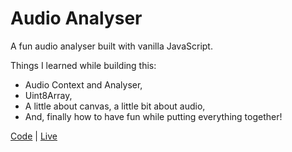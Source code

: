 # Audio Analyser

A fun audio analyser built with vanilla JavaScript.

Things I learned while building this:

- Audio Context and Analyser,
- Uint8Array,
- A little about canvas, a little bit about audio,
- And, finally how to have fun while putting everything together!

[Code]() | [Live]()
